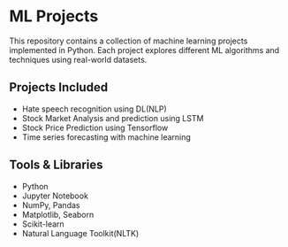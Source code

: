 # ML Projects

This repository contains a collection of machine learning projects implemented in Python. Each project explores different ML algorithms and techniques using real-world datasets.

## Projects Included

- Hate speech recognition using DL(NLP)
- Stock Market Analysis and prediction using LSTM
- Stock Price Prediction using Tensorflow
- Time series forecasting with machine learning

## Tools & Libraries

- Python
- Jupyter Notebook
- NumPy, Pandas
- Matplotlib, Seaborn
- Scikit-learn
- Natural Language Toolkit(NLTK)

